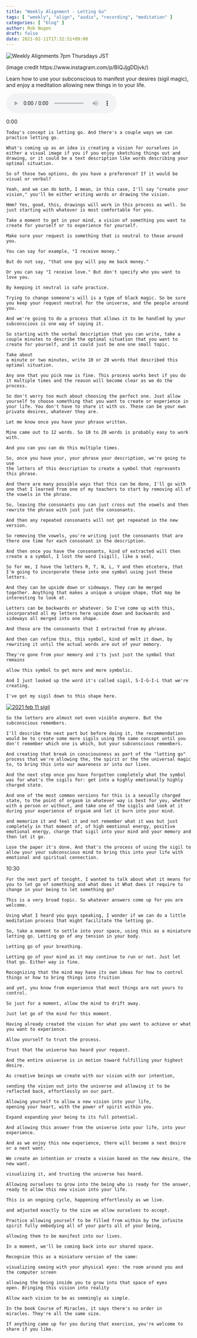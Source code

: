 ```yaml
---
title: "Weekly Alignment - Letting Go"
tags: [ "weekly", "align", "audio", "recording", "meditation" ]
categories: [ "blog" ]
author: Rob Nugen
draft: false
date: 2021-02-11T17:32:51+09:00
---
```


<img
src="//b.robnugen.com/blog/2021/letting_go.jpg"
alt="Weekly Alignments 7pm Thursdays JST"
class="title" />

<div class="note">(image credit https://www.instagram.com/p/BIQJjgDDjvk/)</div>

Learn how to use your subconscious to manifest your desires (sigil magic), and enjoy a meditation allowing new things in to your life.

<audio controls>
  <source src="//b.robnugen.com/rob/presentations/weekly-alignments/2021/2021_feb_11_weekly_alignment_letting_go.ogg" type="audio/ogg">
  <source src="//b.robnugen.com/rob/presentations/weekly-alignments/2021/2021_feb_11_weekly_alignment_letting_go.mp3" type="audio/mpeg">
  Your browser does not support this audio content.
</audio>

0:00

    Today's concept is letting go. And there's a couple ways we can
    practice letting go.

    What's coming up as an idea is creating a vision for ourselves in
    either a visual image if you if you enjoy sketching things out and
    drawing, or it could be a text description like words describing your
    optimal situation.

    So of those two options, do you have a preference? If it would be
    visual or verbal?

    Yeah, and we can do both, I mean, in this case, I'll say "create your
    vision," you'll be either writing words or drawing the vision.

    Hmm? Yes, good, this, drawings will work in this process as well. So
    just starting with whatever is most comfortable for you.

    Take a moment to get in your mind, a vision of something you want to
    create for yourself or to experience for yourself.

    Make sure your request is something that is neutral to those around you.

    You can say for example, "I receive money."

    But do not say, "that one guy will pay me back money."

    Or you can say "I receive love." But don't specify who you want to love you.

    By keeping it neutral is safe practice.

    Trying to change someone's will is a type of black magic. So be sure
    you keep your request neutral for the universe, and the people around
    you.

    And we're going to do a process that allows it to be handled by your
    subconscious is one way of saying it.

    So starting with the verbal description that you can write, take a
    couple minutes to describe the optimal situation that you want to
    create for yourself, and it could just be one one small topic.

    Take about
    a minute or two minutes, write 10 or 20 words that described this
    optimal situation.

    Any one that you pick now is fine. This process works best if you do
    it multiple times and the reason will become clear as we do the
    process.

    So don't worry too much about choosing the perfect one. Just allow
    yourself to choose something that you want to create or experience in
    your life. You don't have to share it with us. These can be your own
    private desires, whatever they are.

    Let me know once you have your phrase written.

    Mine came out to 12 words. So 10 to 20 words is probably easy to work with.

    And you can you can do this multiple times.

    So, once you have your, your phrase your description, we're going to use
    the letters of this description to create a symbol that represents
    this phrase.

    And there are many possible ways that this can be done, I'll go with
    one that I learned from one of my teachers to start by removing all of
    the vowels in the phrase.

    So, leaving the consonants you can just cross out the vowels and then
    rewrite the phrase with just just the consonants.

    And then any repeated consonants will not get repeated in the new
    version.

    So removing the vowels, you're writing just the consonants that are
    there one time for each consonant in the description.

    And then once you have the consonants, kind of extracted will then
    create a a symbol, I lost the word [sigil], like a seal.

    So for me, I have the letters R, T, N, L, Y and then etcetera, that
    I'm going to incorporate these into one symbol using just these
    letters.

    And they can be upside down or sideways. They can be merged
    together. Anything that makes a unique a unique shape, that may be
    interesting to look at.

    Letters can be backwards or whatever. So I've come up with this,
    incorporated all my letters here upside down and backwards and
    sideways all merged into one shape.

    And these are the consonants that I extracted from my phrase.

    And then can refine this, this symbol, kind of melt it down, by
    rewriting it until the actual words are out of your memory.

    They're gone from your memory and i'ts just just the symbol that
    remains

    allow this symbol to get more and more symbolic.

    And I just looked up the word it's called sigil, S-I-G-I-L that we're
    creating.

    I've got my sigil down to this shape here.

[![2021 feb 11 sigil](//b.robnugen.com/journal/2021/thumbs/2021_feb_11_sigil.png)](//b.robnugen.com/journal/2021/2021_feb_11_sigil.png)

    So the letters are almost not even visible anymore. But the
    subconscious remembers.

    I'll describe the next part but before doing it, the recommendation
    would be to create some more sigils using the same concept until you
    don't remember which one is which, but your subconscious remembers.

    And creating that break in consciousness as part of the "letting go"
    process that we're allowing the, the spirit or the the universal magic
    to, to bring this into our awareness or into our lives.

    And the next step once you have forgotten completely what the symbol
    was for what's the sigils for: get into a highly emotionally highly
    charged state.

    And one of the most common versions for this is a sexually charged
    state, to the point of orgasm in whatever way is best for you, whether
    with a person or without, and take one of the sigils and look at it
    during your experience of orgasm and let it burn into your mind.

    and memorize it and feel it and not remember what it was but just
    completely in that moment of, of high emotional energy, positive
    emotional energy, charge that sigil into your mind and your memory and
    then let it go.

    Lose the paper it's done. And that's the process of using the sigil to
    allow your your subconscious mind to bring this into your life with
    emotional and spiritual connection.

10:30

    For the next part of tonight, I wanted to talk about what it means for
    you to let go of something and what does it What does it require to
    change in your being to let something go?

    This is a very broad topic. So whatever answers come up for you are
    welcome.

    Using what I heard you guys speaking, I wonder if we can do a little
    meditation process that might facilitate the letting go.

    So, take a moment to settle into your space, using this as a miniature
    letting go. Letting go of any tension in your body.

    Letting go of your breathing.

    Letting go of your mind as it may continue to run or not. Just let
    that go. Either way is fine.

    Recognizing that the mind may have its own ideas for how to control
    things or how to bring things into fruition

    and yet, you know from experience that most things are not yours to control.

    So just for a moment, allow the mind to drift away.

    Just let go of the mind for this moment.

    Having already created the vision for what you want to achieve or what
    you want to experience.

    Allow yourself to trust the process.

    Trust that the universe has heard your request.

    And the entire universe is in motion toward fulfilling your highest desire.

    As creative beings we create with our vision with our intention,

    sending the vision out into the universe and allowing it to be
    reflected back, effortlessly on our part.

    Allowing yourself to allow a new vision into your life,
    opening your heart, with the power of spirit within you.

    Expand expanding your being to its full potential.

    And allowing this answer from the universe into your life, into your
    experience.

    And as we enjoy this new experience, there will become a next desire
    or a next want.

    We create an intention or create a vision based on the new desire, the
    new want.

    visualizing it, and trusting the universe has heard.

    Allowing ourselves to grow into the being who is ready for the answer,
    ready to allow this new vision into your life.

    This is an ongoing cycle, happening effortlessly as we live.

    and adjusted exactly to the size we allow ourselves to accept.

    Practice allowing yourself to be filled from within by the infinite
    spirit fully embodying all of your parts all of your being,

    allowing them to be manifest into our lives.

    In a moment, we'll be coming back into our shared space.

    Recognize this as a miniature version of the same:

    visualizing seeing with your physical eyes: the room around you and
    the computer screen

    allowing the being inside you to grow into that space of eyes
    open. Bringing this vision into reality

    Allow each vision to be as seemingly as simple.

    In the book Course of Miracles, it says there's no order in
    miracles. They're all the same size.

    If anything came up for you during that exercise, you're welcome to
    share if you like.
